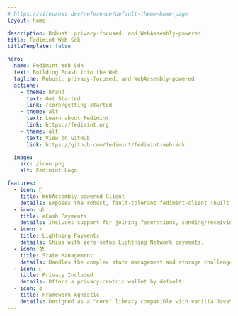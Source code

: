 ```yaml
---
# https://vitepress.dev/reference/default-theme-home-page
layout: home

description: Robust, privacy-focused, and WebAssembly-powered
title: Fedimint Web Sdk
titleTemplate: false

hero:
  name: Fedimint Web Sdk
  text: Building Ecash into the Web
  tagline: Robust, privacy-focused, and WebAssembly-powered
  actions:
    - theme: brand
      text: Get Started
      link: /core/getting-started
    - theme: alt
      text: Learn about Fedimint
      link: https://fedimint.org
    - theme: alt
      text: View on GitHub
      link: https://github.com/fedimint/fedimint-web-sdk

  image:
    src: /icon.png
    alt: Fedimint Logo

features:
  - icon: 🚀
    title: WebAssembly-powered Client
    details: Exposes the robust, fault-tolerant fedimint-client (built in Rust) via WebAssembly. Lazy-Loads within a web worker for performance.
  - icon: 💰
    title: eCash Payments
    details: Includes support for joining federations, sending/receiving eCash, and managing balances.
  - icon: ⚡
    title: Lightning Payments
    details: Ships with zero-setup Lightning Network payments.
  - icon: 🛠️
    title: State Management
    details: Handles the complex state management and storage challenges for browser wallets.
  - icon: 🤫
    title: Privacy Included
    details: Offers a privacy-centric wallet by default.
  - icon: ⚙️
    title: Framework Agnostic
    details: Designed as a "core" library compatible with vanilla JavaScript, laying the groundwork for future framework-specific packages.
---
```

